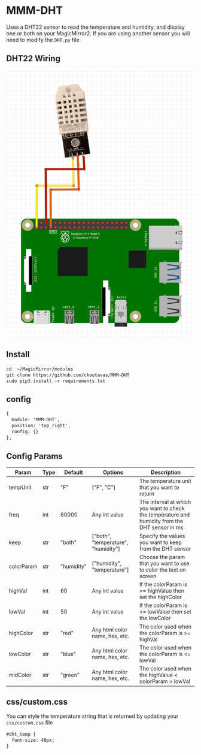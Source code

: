 # MMM-DHT
Uses a DHT22 sensor to read the temperature and humidity, and display one or both on your MagicMirror2. If you are using another sensor you will need to modify the `DHT.py` file 

## DHT22 Wiring
![img.png](img.png)

## Install
```
cd  ~/MagicMirror/modules
git clone https://github.com/ckoutavas/MMM-DHT
sudo pip3 install -r requirements.txt
```

## config

```
{
  module: 'MMM-DHT',
  position: 'top_right',
  config: {}
},
```
## Config Params

| Param      | Type | Default    | Options                             | Description                                                                                    |
|------------|------|------------|-------------------------------------|------------------------------------------------------------------------------------------------|
| tempUnit   | str  | "F"        | ["F", "C"]                          | The temperature unit that you want to return                                                   |
| freq       | int  | 60000      | Any int value                       | The interval at which you want to check the temperature and humidity from the DHT sensor in ms |
| keep       | str  | "both"     | ["both", "temperature", "humidity"] | Specify the values you want to keep from the DHT sensor                                        |
| colorParam | str  | "humidity" | ["humidity", "temperature"]         | Choose the param that you want to use to color the text on screen                              | 
| highVal    | int  | 60         | Any int value                       | If the colorParam is >= highValue then set the highColor                                       |
| lowVal     | int  | 50         | Any int value                       | If the colorParam is <= lowValue then set the lowColor                                         |
| highColor  | str  | "red"      | Any html color name, hex, etc.      | The color used when the colorParam is >= highVal                                               |
| lowColor   | str  | "blue"     | Any html color name, hex, etc.      | The color used when the colorParam is <= lowVal                                                |
| midColor   | str  | "green"    | Any html color name, hex, etc.      | The color used when the highValue < colorParam > lowVal                                        |

## css/custom.css
You can style the temperature string that is returned by updating your `css/custom.css` file

```
#dht_temp {
  font-size: 40px;
}
```